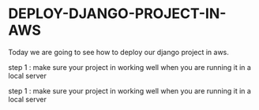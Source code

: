 # DEPLOY-DJANGO-PROJECT-IN-AWS

Today we are going to see how to deploy our django project in aws.

<html>
<body>
<div>
 
  <p>
    step 1 : make sure your project in working well when you are running it in a local server
  </p>
  <p>
    step 1 : make sure your project in working well when you are running it in a local server
  </p>
</div>
</body>
</html>
